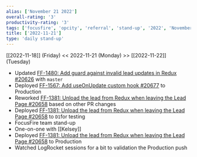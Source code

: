 ```yaml
---
alias: ['November 21 2022']
overall-rating: '3'
productivity-rating: '3'
tags: ['focusfire', 'opcity', 'referral', 'stand-up', '2022', 'November', 'Monday']
title: ['2022-11-21']
type: 'daily stand-up'
---
```

[[2022-11-18]] (Friday) << 2022-11-21 (Monday) >> [[2022-11-22]] (Tuesday)

- Updated [FF-1480: Add guard against invalid lead updates in Redux #20626](https://github.com/Opcity/opcity/pull/20626) with `master`
- Deployed [FF-1567: Add useOnUpdate custom hook #20677](https://github.com/Opcity/opcity/pull/20677) to Production
- Reworked [FF-1381: Unload the lead from Redux when leaving the Lead Page #20658](https://github.com/Opcity/opcity/pull/20658) based on other PR changes
- Deployed [FF-1381: Unload the lead from Redux when leaving the Lead Page #20658](https://github.com/Opcity/opcity/pull/20658)  to `D1`for testing
- FocusFire team stand-up
- One-on-one with [[Kelsey]] 
- Deployed [FF-1381: Unload the lead from Redux when leaving the Lead Page #20658](https://github.com/Opcity/opcity/pull/20658)  to Production
- Watched LogRocket sessions for a bit to validation the Production push
